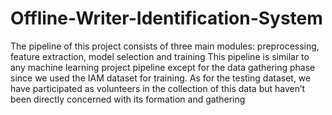 # Offline-Writer-Identification-System

The pipeline of this project consists of three main modules: preprocessing, feature extraction, model selection and training
This pipeline is similar to any machine learning project pipeline except for the data gathering phase since we used the IAM dataset for training.
As for the testing dataset, we have participated as volunteers in the collection of this data but haven’t been directly concerned with its formation and gathering
